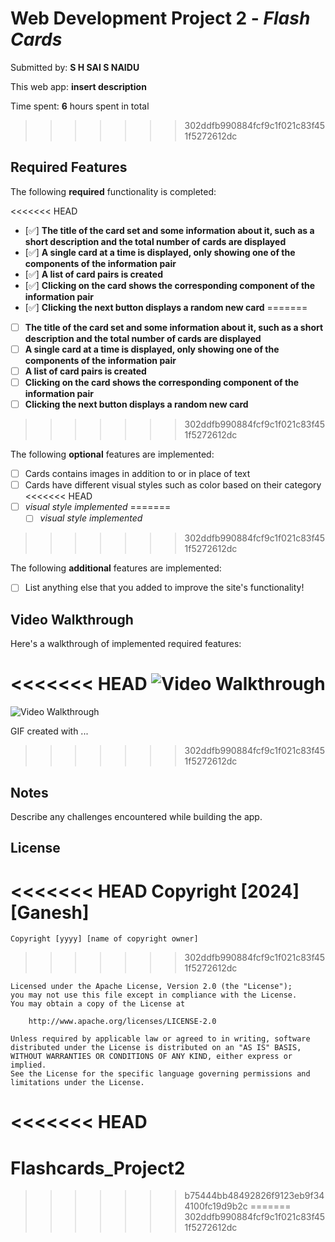 # Web Development Project 2 - *Flash Cards*

Submitted by: **S H SAI S NAIDU**

This web app: **insert description**

Time spent: **6** hours spent in total
>>>>>>> 302ddfb990884fcf9c1f021c83f451f5272612dc

## Required Features

The following **required** functionality is completed:

<<<<<<< HEAD
- [✅] **The title of the card set and some information about it, such as a short description and the total number of cards are displayed**
- [✅] **A single card at a time is displayed, only showing one of the components of the information pair**
- [✅] **A list of card pairs is created**
- [✅] **Clicking on the card shows the corresponding component of the information pair**
- [✅] **Clicking the next button displays a random new card**
=======
- [ ] **The title of the card set and some information about it, such as a short description and the total number of cards are displayed**
- [ ] **A single card at a time is displayed, only showing one of the components of the information pair**
- [ ] **A list of card pairs is created**
- [ ] **Clicking on the card shows the corresponding component of the information pair**
- [ ] **Clicking the next button displays a random new card**
>>>>>>> 302ddfb990884fcf9c1f021c83f451f5272612dc

The following **optional** features are implemented:

- [ ] Cards contains images in addition to or in place of text
- [ ] Cards have different visual styles such as color based on their category
<<<<<<< HEAD
- [ ] *visual style implemented*
=======
  - [ ] *visual style implemented*
>>>>>>> 302ddfb990884fcf9c1f021c83f451f5272612dc

The following **additional** features are implemented:

* [ ] List anything else that you added to improve the site's functionality!

## Video Walkthrough

Here's a walkthrough of implemented required features:

<<<<<<< HEAD
<img src='src/flashcard demo.gif' title='Video Walkthrough' width='' alt='Video Walkthrough' />
=======
<img src='http://i.imgur.com/link/to/your/gif/file.gif' title='Video Walkthrough' width='' alt='Video Walkthrough' />

<!-- Replace this with whatever GIF tool you used! -->
GIF created with ...  
<!-- Recommended tools:
[Kap](https://getkap.co/) for macOS
[ScreenToGif](https://www.screentogif.com/) for Windows
[peek](https://github.com/phw/peek) for Linux. -->
>>>>>>> 302ddfb990884fcf9c1f021c83f451f5272612dc

## Notes

Describe any challenges encountered while building the app.

## License

<<<<<<< HEAD
    Copyright [2024] [Ganesh]
=======
    Copyright [yyyy] [name of copyright owner]
>>>>>>> 302ddfb990884fcf9c1f021c83f451f5272612dc

    Licensed under the Apache License, Version 2.0 (the "License");
    you may not use this file except in compliance with the License.
    You may obtain a copy of the License at

        http://www.apache.org/licenses/LICENSE-2.0

    Unless required by applicable law or agreed to in writing, software
    distributed under the License is distributed on an "AS IS" BASIS,
    WITHOUT WARRANTIES OR CONDITIONS OF ANY KIND, either express or implied.
    See the License for the specific language governing permissions and
    limitations under the License.
<<<<<<< HEAD
=======
# Flashcards_Project2
>>>>>>> b75444bb48492826f9123eb9f344100fc19d9b2c
=======
>>>>>>> 302ddfb990884fcf9c1f021c83f451f5272612dc
